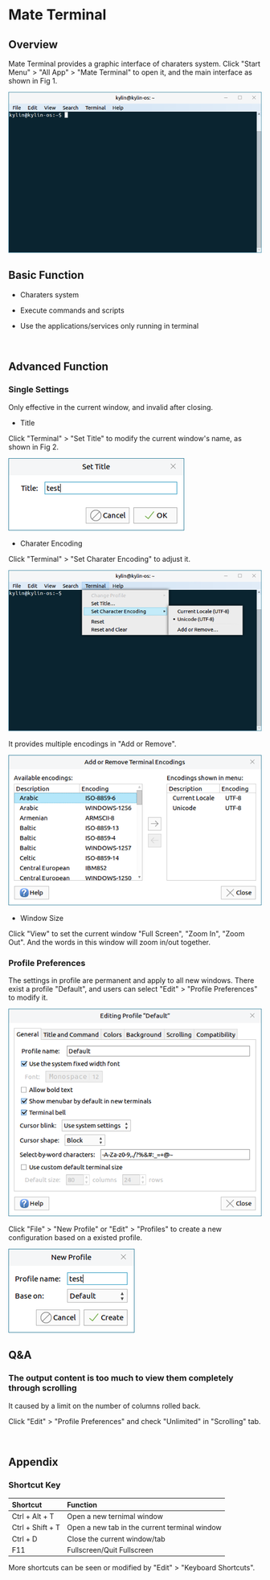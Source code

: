 # Mate Terminal
## Overview
Mate Terminal provides a graphic interface of charaters system. Click "Start Menu" > "All App" > "Mate Terminal" to open it, and the main interface as shown in Fig 1.

![Fig 1 Mate Terminal-big](image/1.png)
<br>

## Basic Function
- Charaters system

- Execute commands and scripts

- Use the applications/services only running in terminal

<br>

## Advanced Function
### Single Settings
Only effective in the current window, and invalid after closing.

- Title

Click "Terminal" > "Set Title" to modify the current window's name, as shown in Fig 2.

![Fig 2 Title](image/2.png)

- Charater Encoding

Click "Terminal" > "Set Charater Encoding" to adjust it.

![Fig 3 Encoding](image/3.png)

It provides multiple encodings in "Add or Remove".

![Fig 4 More encodings](image/4.png)

- Window Size

Click "View" to set the current window "Full Screen", "Zoom In", "Zoom Out". And the words in this window will zoom in/out together.

### Profile Preferences
The settings in profile are permanent and apply to all new windows. There exist a profile "Default", and users can select "Edit" > "Profile Preferences" to modify it.

![Fig 5 Modify Default profile](image/5.png)

Click "File" > "New Profile" or "Edit" > "Profiles" to create a new configuration based on a existed profile. 

![Fig 6 New profile](image/6.png)
<br>

## Q&A
### The output content is too much to view them completely through scrolling
It caused by a limit on the number of columns rolled back.

Click "Edit" > "Profile Preferences" and check "Unlimited" in "Scrolling" tab.

<br>

## Appendix
### Shortcut Key

| Shortcut | Function |
| :------------ | :------------ |
| Ctrl + Alt + T  |  Open a new ternimal window |
| Ctrl + Shift + T | Open a new tab in the current terminal window |
| Ctrl + D  | Close the current window/tab |
| F11 | Fullscreen/Quit Fullscreen |

More shortcuts can be seen or modified by "Edit" > "Keyboard Shortcuts".

